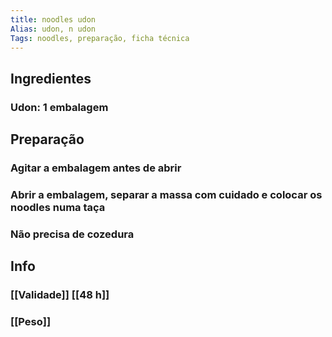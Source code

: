 ```yaml
---
title: noodles udon
Alias: udon, n udon
Tags: noodles, preparação, ficha técnica
---
```


## Ingredientes
### Udon: 1 embalagem
## Preparação
### Agitar a embalagem antes de abrir
### Abrir a embalagem, separar a massa com cuidado e colocar os noodles numa taça
### Não precisa de cozedura
## Info
### [[Validade]] [[48 h]]
### [[Peso]]
